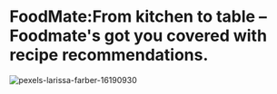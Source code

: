 # FoodMate:From kitchen to table – Foodmate's got you covered with recipe recommendations.

![pexels-larissa-farber-16190930](https://user-images.githubusercontent.com/42667708/231666456-91a708bf-8f1a-4232-9085-a9951b21f68f.jpg)

